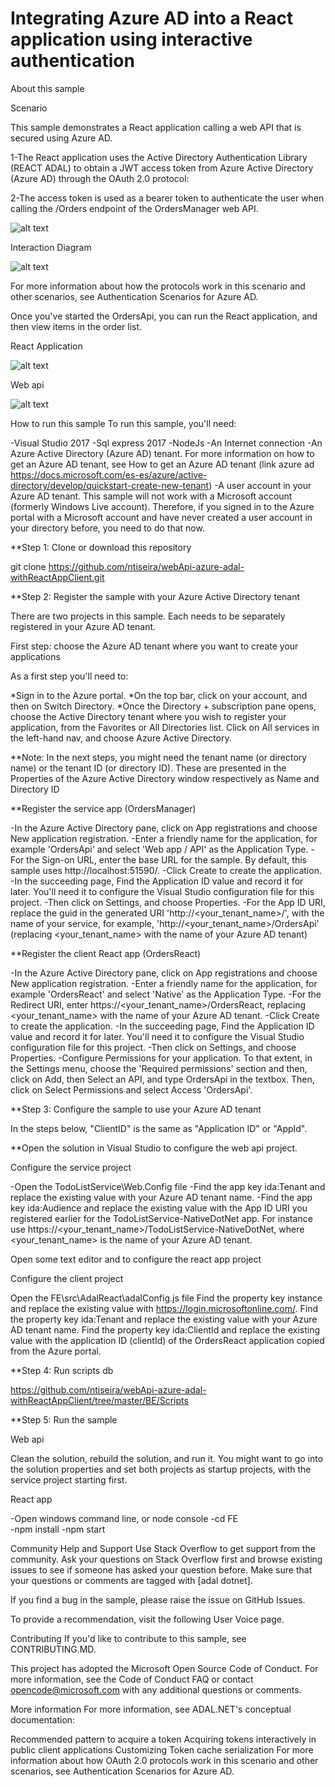 # Integrating Azure AD into a React application using interactive authentication

About this sample


Scenario

This sample demonstrates a React application calling a web API that is secured using Azure AD.

1-The React application uses the Active Directory Authentication Library (REACT ADAL) to obtain a JWT access token from Azure Active Directory (Azure AD) through the OAuth 2.0 protocol:

2-The access token is used as a bearer token to authenticate the user when calling the /Orders endpoint of the OrdersManager web API.



![alt text](https://github.com/ntiseira/webApi-azure-adal-withReactAppClient/blob/master/ReadmeFiles/flow%20app.png)


Interaction Diagram 

![alt text](https://github.com/ntiseira/webApi-azure-adal-withReactAppClient/blob/master/ReadmeFiles/OAuth%202.0%20Implicit%20Grant%20flow..png)


For more information about how the protocols work in this scenario and other scenarios, see Authentication Scenarios for Azure AD.


Once you've started the OrdersApi, you can run the React application, and then view items in the order list. 


React Application

![alt text](https://github.com/ntiseira/webApi-azure-adal-withReactAppClient/blob/master/ReadmeFiles/reactApp.jpg)


Web api

![alt text](https://github.com/ntiseira/webApi-azure-adal-withReactAppClient/blob/master/ReadmeFiles/webApi.jpg)


How to run this sample
To run this sample, you'll need:

-Visual Studio 2017
-Sql express 2017
-NodeJs
-An Internet connection
-An Azure Active Directory (Azure AD) tenant. For more information on how to get an Azure AD tenant, see How to get an Azure AD tenant (link azure ad https://docs.microsoft.com/es-es/azure/active-directory/develop/quickstart-create-new-tenant)
-A user account in your Azure AD tenant. This sample will not work with a Microsoft account (formerly Windows Live account). Therefore, if you signed in to the Azure portal with a Microsoft account and have never created a user account in your directory before, you need to do that now.



**Step 1: Clone or download this repository

git clone https://github.com/ntiseira/webApi-azure-adal-withReactAppClient.git


**Step 2: Register the sample with your Azure Active Directory tenant

There are two projects in this sample. Each needs to be separately registered in your Azure AD tenant. 

First step: choose the Azure AD tenant where you want to create your applications

As a first step you'll need to:

*Sign in to the Azure portal.
*On the top bar, click on your account, and then on Switch Directory.
*Once the Directory + subscription pane opens, choose the Active Directory tenant where you wish to register your application, from the Favorites or All Directories list.
Click on All services in the left-hand nav, and choose Azure Active Directory.


**Note:
In the next steps, you might need the tenant name (or directory name) or the tenant ID (or directory ID). These are presented in the Properties of the Azure Active Directory window respectively as Name and Directory ID


**Register the service app (OrdersManager)

-In the Azure Active Directory pane, click on App registrations and choose New application registration.
-Enter a friendly name for the application, for example 'OrdersApi' and select 'Web app / API' as the Application Type.
-For the Sign-on URL, enter the base URL for the sample. By default, this sample uses http://localhost:51590/.
-Click Create to create the application.
-In the succeeding page, Find the Application ID value and record it for later. You'll need it to configure the Visual Studio configuration file for this project.
-Then click on Settings, and choose Properties.
-For the App ID URI, replace the guid in the generated URI 'http://<your_tenant_name>/<guid>', with the name of your service, for example, 'http://<your_tenant_name>/OrdersApi' (replacing <your_tenant_name> with the name of your Azure AD tenant)



**Register the client React app (OrdersReact)

-In the Azure Active Directory pane, click on App registrations and choose New application registration.
-Enter a friendly name for the application, for example 'OrdersReact' and select 'Native' as the Application Type.
-For the Redirect URI, enter https://<your_tenant_name>/OrdersReact, replacing <your_tenant_name> with the name of your Azure AD tenant.
-Click Create to create the application.
-In the succeeding page, Find the Application ID value and record it for later. You'll need it to configure the Visual Studio configuration file for this project.
-Then click on Settings, and choose Properties.
-Configure Permissions for your application. To that extent, in the Settings menu, choose the 'Required permissions' section and then, click on Add, then Select an API, and type OrdersApi in the textbox. Then, click on Select Permissions and select Access 'OrdersApi'.


**Step 3: Configure the sample to use your Azure AD tenant

In the steps below, "ClientID" is the same as "Application ID" or "AppId".

**Open the solution in Visual Studio to configure the web api project.

Configure the service project

-Open the TodoListService\Web.Config file
-Find the app key ida:Tenant and replace the existing value with your Azure AD tenant name.
-Find the app key ida:Audience and replace the existing value with the App ID URI you registered earlier for the TodoListService-NativeDotNet app. For instance use https://<your_tenant_name>/TodoListService-NativeDotNet, where <your_tenant_name> is the name of your Azure AD tenant.

Open some text editor and to configure the react app project

Configure the client project

Open the FE\src\AdalReact\adalConfig.js file
Find the property key instance and replace the existing value with https://login.microsoftonline.com/.
Find the property key ida:Tenant and replace the existing value with your Azure AD tenant name.
Find the property key ida:ClientId and replace the existing value with the application ID (clientId) of the OrdersReact application copied from the Azure portal.

**Step 4: Run scripts db

https://github.com/ntiseira/webApi-azure-adal-withReactAppClient/tree/master/BE/Scripts

**Step 5: Run the sample

Web api

Clean the solution, rebuild the solution, and run it. You might want to go into the solution properties and set both projects as startup projects, with the service project starting first.

React app

-Open windows command line, or node console
-cd FE\
-npm install
-npm start


Community Help and Support
Use Stack Overflow to get support from the community. Ask your questions on Stack Overflow first and browse existing issues to see if someone has asked your question before. Make sure that your questions or comments are tagged with [adal dotnet].

If you find a bug in the sample, please raise the issue on GitHub Issues.

To provide a recommendation, visit the following User Voice page.

Contributing
If you'd like to contribute to this sample, see CONTRIBUTING.MD.

This project has adopted the Microsoft Open Source Code of Conduct. For more information, see the Code of Conduct FAQ or contact opencode@microsoft.com with any additional questions or comments.


More information
For more information, see ADAL.NET's conceptual documentation:

Recommended pattern to acquire a token
Acquiring tokens interactively in public client applications
Customizing Token cache serialization
For more information about how OAuth 2.0 protocols work in this scenario and other scenarios, see Authentication Scenarios for Azure AD.








